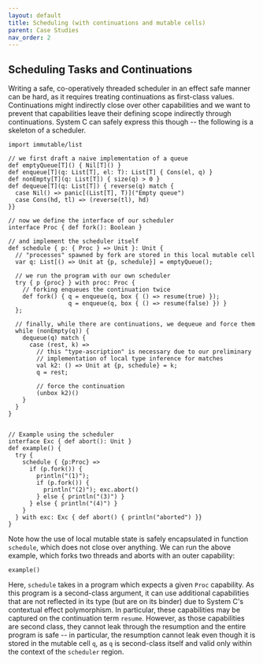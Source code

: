 ```yaml
---
layout: default
title: Scheduling (with continuations and mutable cells)
parent: Case Studies
nav_order: 2
---
```

## Scheduling Tasks and Continuations

Writing a safe, co-operatively threaded scheduler in an effect safe manner can be hard, as it requires treating continuations
as first-class values.
Continuations might indirectly close over other capabilities and we want to prevent that capabilities leave their defining scope indirectly through continuations.
System C can safely express this though -- the following is a skeleton of a scheduler.

```effekt
import immutable/list

// we first draft a naive implementation of a queue
def emptyQueue[T]() { Nil[T]() }
def enqueue[T](q: List[T], el: T): List[T] { Cons(el, q) }
def nonEmpty[T](q: List[T]) { size(q) > 0 }
def dequeue[T](q: List[T]) { reverse(q) match {
  case Nil() => panic[(List[T], T)]("Empty queue")
  case Cons(hd, tl) => (reverse(tl), hd)
}}

// now we define the interface of our scheduler
interface Proc { def fork(): Boolean }

// and implement the scheduler itself
def schedule { p: { Proc } => Unit }: Unit {
  // "processes" spawned by fork are stored in this local mutable cell
  var q: List[() => Unit at {p, schedule}] = emptyQueue();

  // we run the program with our own scheduler
  try { p {proc} } with proc: Proc {
    // forking enqueues the continuation twice
    def fork() { q = enqueue(q, box { () => resume(true) });
                 q = enqueue(q, box { () => resume(false) }) }
  };

  // finally, while there are continuations, we dequeue and force them
  while (nonEmpty(q)) {
    dequeue(q) match {
      case (rest, k) =>
        // this "type-ascription" is necessary due to our preliminary
        // implementation of local type inference for matches
        val k2: () => Unit at {p, schedule} = k;
        q = rest;

        // force the continuation
        (unbox k2)()
    }
  }
}


// Example using the scheduler
interface Exc { def abort(): Unit }
def example() {
  try {
    schedule { {p:Proc} =>
      if (p.fork()) {
        println("(1)");
        if (p.fork()) {
          println("(2)"); exc.abort()
        } else { println("(3)") }
      } else { println("(4)") }
    }
  } with exc: Exc { def abort() { println("aborted") }}
}
```
Note how the use of local mutable state is safely encapsulated in function `schedule`, which does not close over anything.
We can run the above example, which forks two threads and aborts with an outer capability:

```effekt:repl
example()
```

Here, `schedule` takes in a program which expects a given `Proc` capability.  As this program
is a second-class argument, it can use additional capabilities that are not reflected in its type
(but are on its binder) due to System C's contextual effect polymorphism.  In particular,
these capabilities may be captured on the continuation term `resume`.  However, as those capabilities
are second class, they cannot leak through the resumption and the entire program is safe --
in particular, the resumption cannot leak even though it is stored in the mutable cell `q`, as
`q` is second-class itself and valid only within the context of the `scheduler` region.